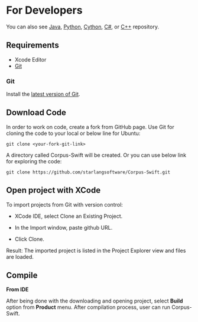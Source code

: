 For Developers
============
You can also see [Java](https://github.com/starlangsoftware/Corpus), [Python](https://github.com/starlangsoftware/Corpus-Py), [Cython](https://github.com/starlangsoftware/Corpus-Cy), [C#](https://github.com/starlangsoftware/Corpus-CS), or [C++](https://github.com/starlangsoftware/Corpus-CPP) repository.

## Requirements

* Xcode Editor
* [Git](#git)

### Git

Install the [latest version of Git](https://git-scm.com/book/en/v2/Getting-Started-Installing-Git).

## Download Code

In order to work on code, create a fork from GitHub page. 
Use Git for cloning the code to your local or below line for Ubuntu:

	git clone <your-fork-git-link>

A directory called Corpus-Swift will be created. Or you can use below link for exploring the code:

	git clone https://github.com/starlangsoftware/Corpus-Swift.git

## Open project with XCode

To import projects from Git with version control:

* XCode IDE, select Clone an Existing Project.

* In the Import window, paste github URL.

* Click Clone.

Result: The imported project is listed in the Project Explorer view and files are loaded.


## Compile

**From IDE**

After being done with the downloading and opening project, select **Build** option from **Product** menu. After compilation process, user can run Corpus-Swift.
